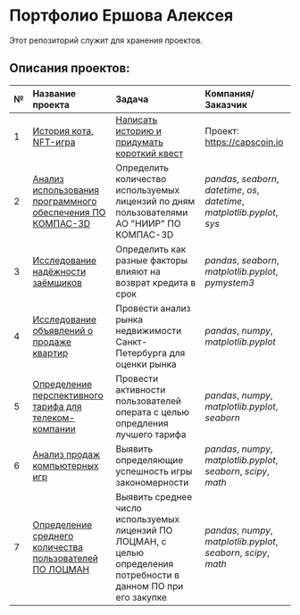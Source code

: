 # Портфолио Ершова Алексея

Этот репозиторий служит для хранения проектов.

## Описания проектов:

| № |Название проекта | Задача | Компания/Заказчик | 
| :-- | :---------------------- | :---------------------- |:---------------------- |
| 1 |[История кота, NFT-игра](Портфолио/История_Кота_Ершов_Алексей.pdf) | [Написать историю и придумать короткий квест](Портфолио/ТЗ_для_писателей_NFT_игра_про_кота.pdf) | Проект: https://capscoin.io |
| 2 | [Анализ использования программного обеспечения ПО КОМПАС-3D](ghbdtghdbt_sdas) | Определить количество используемых лицензий по дням пользователями АО "НИИР" ПО КОМПАС-3D | *pandas*, *seaborn*, *datetime*, *os*, *datetime*, *matplotlib.pyplot*, *sys* | АО "НИИР" |
| 3 |[Исследование надёжности заёмщиков](borrower_beliability_research) | Определить как разные факторы влияют на возврат кредита в срок | *pandas*, *seaborn*, *matplotlib.pyplot*, *pymystem3* | Яндекс.Практикум |
| 4 | [Исследование объявлений о продаже квартир](research_of_apartments_ads_for_sales) | Провести анализ рынка недвижимости Санкт-Петербурга для оценки рынка | *pandas*, *numpy*, *matplotlib.pyplot* | Яндекс.Практикум |
| 5 | [Определение перспективного тарифа для телеком-компании](determination_of_promising_tariff) | Провести активности пользователей операта с целью опредления лучшего тарифа | *pandas*, *numpy*, *matplotlib.pyplot*, *seaborn* | Яндекс.Практикум |
| 6 | [Анализ продаж компьютерных игр](analysis_sales_computer_games) | Выявить определяющие успешность игры закономерности | *pandas*, *numpy*, *matplotlib.pyplot*, *seaborn*, *scipy*,  *math* | Яндекс.Практикум |
| 7 | [Определение среднего количества пользователей ПО ЛОЦМАН](determination_average_number_lodsman_users) | Выявить среднее число используемых лицензий ПО ЛОЦМАН, с целью определения потребности в данном ПО при его закупке | *pandas*, *numpy*, *matplotlib.pyplot*, *seaborn*, *scipy*,  *math* | АО "НИИР" |

